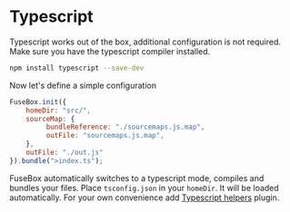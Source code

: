# Typescript

Typescript works out of the box, additional configuration is not required. Make sure you have the typescript compiler installed.

```bash
npm install typescript --save-dev
```

Now let's define a simple configuration

```js
FuseBox.init({
    homeDir: "src/",
    sourceMap: {
         bundleReference: "./sourcemaps.js.map",
         outFile: "sourcemaps.js.map",
    },
    outFile: "./out.js"
}).bundle(">index.ts");
```

FuseBox automatically switches to a typescript mode, compiles and bundles your files. Place `tsconfig.json` in your `homeDir`. It will be loaded automatically. For your own convenience add [Typescript helpers](#typescript-helpers) plugin.
